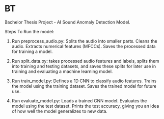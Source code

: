 # BT
Bachelor Thesis Project - AI Sound Anomaly Detection Model.

Steps To Run the model:

1. Run preprocess_audio.py:
    Splits the audio into smaller parts.
    Cleans the audio.
    Extracts numerical features (MFCCs).
    Saves the processed data for training a model.

2. Run split_data.py:
    takes processed audio features and labels, splits them into training and testing datasets, and saves these splits for later use in training and evaluating a machine learning model.

3. Run train_model.py:
    Defines a 1D CNN to classify audio features.
    Trains the model using the training dataset.
    Saves the trained model for future use.

4. Run evaluate_model.py:
    Loads a trained CNN model.
    Evaluates the model using the test dataset.
    Prints the test accuracy, giving you an idea of how well the model generalizes to new data.
